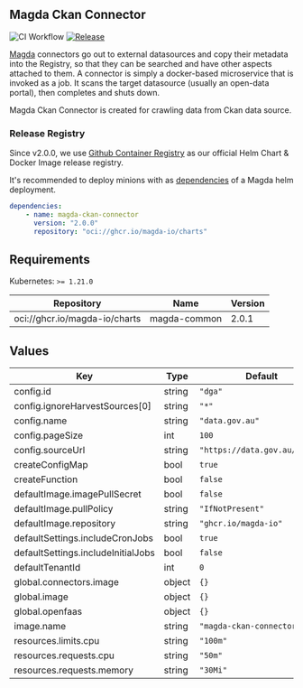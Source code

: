 ## Magda Ckan Connector

![CI Workflow](https://github.com/magda-io/magda-ckan-connector/workflows/Main%20CI%20Workflow/badge.svg?branch=master) [![Release](https://img.shields.io/github/release/magda-io/magda-ckan-connector.svg)](https://github.com/magda-io/magda-ckan-connector/releases)

[Magda](https://github.com/magda-io/magda) connectors go out to external datasources and copy their metadata into the Registry, so that they can be searched and have other aspects attached to them. A connector is simply a docker-based microservice that is invoked as a job. It scans the target datasource (usually an open-data portal), then completes and shuts down.

Magda Ckan Connector is created for crawling data from Ckan data source.

### Release Registry

Since v2.0.0, we use [Github Container Registry](https://docs.github.com/en/packages/working-with-a-github-packages-registry/working-with-the-container-registry) as our official Helm Chart & Docker Image release registry.

It's recommended to deploy minions with as [dependencies](https://helm.sh/docs/topics/chart_best_practices/dependencies/) of a Magda helm deployment.

```yaml
dependencies:
    - name: magda-ckan-connector
      version: "2.0.0"
      repository: "oci://ghcr.io/magda-io/charts"
```

## Requirements

Kubernetes: `>= 1.21.0`

| Repository                    | Name         | Version |
| ----------------------------- | ------------ | ------- |
| oci://ghcr.io/magda-io/charts | magda-common | 2.0.1   |

## Values

| Key                                | Type   | Default                       | Description |
| ---------------------------------- | ------ | ----------------------------- | ----------- |
| config.id                          | string | `"dga"`                       |             |
| config.ignoreHarvestSources[0]     | string | `"*"`                         |             |
| config.name                        | string | `"data.gov.au"`               |             |
| config.pageSize                    | int    | `100`                         |             |
| config.sourceUrl                   | string | `"https://data.gov.au/data/"` |             |
| createConfigMap                    | bool   | `true`                        |             |
| createFunction                     | bool   | `false`                       |             |
| defaultImage.imagePullSecret       | bool   | `false`                       |             |
| defaultImage.pullPolicy            | string | `"IfNotPresent"`              |             |
| defaultImage.repository            | string | `"ghcr.io/magda-io"`          |             |
| defaultSettings.includeCronJobs    | bool   | `true`                        |             |
| defaultSettings.includeInitialJobs | bool   | `false`                       |             |
| defaultTenantId                    | int    | `0`                           |             |
| global.connectors.image            | object | `{}`                          |             |
| global.image                       | object | `{}`                          |             |
| global.openfaas                    | object | `{}`                          |             |
| image.name                         | string | `"magda-ckan-connector"`      |             |
| resources.limits.cpu               | string | `"100m"`                      |             |
| resources.requests.cpu             | string | `"50m"`                       |             |
| resources.requests.memory          | string | `"30Mi"`                      |             |
